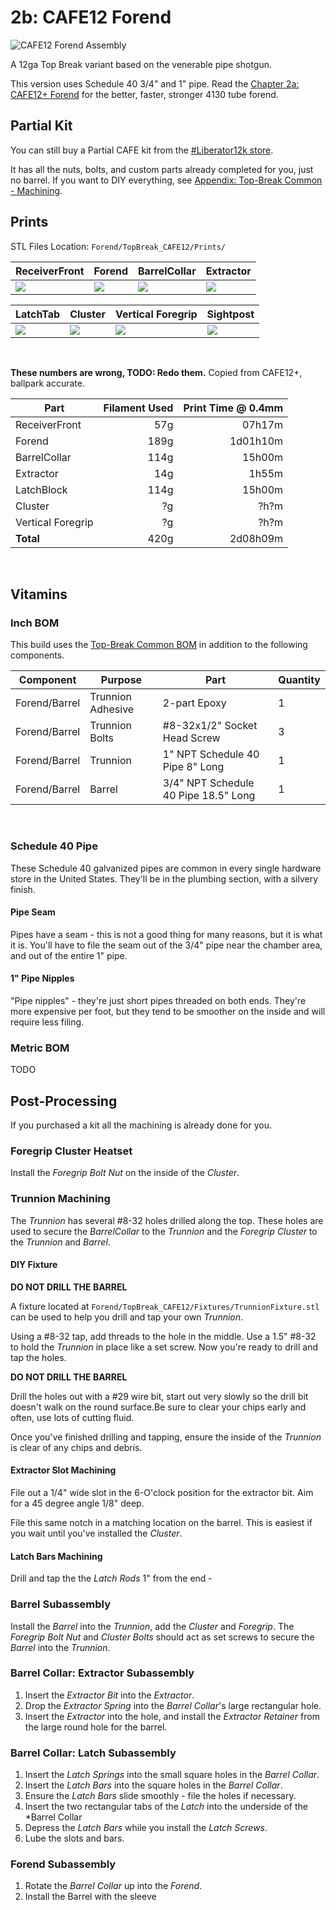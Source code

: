# 2b: CAFE12 Forend
![CAFE12 Forend Assembly](TopBreak_CAFE12/Assembly_htmldoc.jpg)

A 12ga Top Break variant based on the venerable pipe shotgun.

This version uses Schedule 40 3/4" and 1" pipe.
Read the [Chapter 2a: CAFE12+ Forend](TopBreak_CAFE12+.md) for the
better, faster, stronger 4130 tube forend.

## Partial Kit
You can still buy a Partial CAFE kit from the [\#Liberator12k store](https://liberator12k.com/store/).

It has all the nuts, bolts, and custom parts already completed for you, just no barrel.
If you want to DIY everything, see [Appendix: Top-Break Common - Machining](TopBreak_Machining.md).

<!-- NEW PAGE -->
## Prints
STL Files Location: `Forend/TopBreak_CAFE12/Prints/`

|ReceiverFront|Forend|BarrelCollar|Extractor|
|-|-|-|-|
|![](TopBreak_CAFE12/Prints/ReceiverFront_thumb.jpg)|![](TopBreak_CAFE12/Prints/Forend_thumb.jpg)|![](TopBreak_CAFE12/Prints/BarrelCollar_thumb.jpg)|![](TopBreak_CAFE12/Prints/Extractor_thumb.jpg)|

|LatchTab|Cluster|Vertical Foregrip|Sightpost|
|-|-|-|-|
|![](TopBreak_CAFE12/Prints/LatchTab_thumb.jpg)|![](TopBreak_CAFE12/Prints/Cluster_thumb.jpg)|![](TopBreak_CAFE12/Prints/VerticalForegrip_thumb.jpg)|![](TopBreak_CAFE12/Prints/Sightpost_thumb.jpg)|
<br/>

**These numbers are wrong, TODO: Redo them.** Copied from CAFE12+, ballpark accurate.

| Part              | Filament Used | Print Time @ 0.4mm |
|-------------------|-------------: |------------------: |
| ReceiverFront     | 57g           |   07h17m           |
| Forend            | 189g          | 1d01h10m           |
| BarrelCollar      | 114g          |   15h00m           |
| Extractor         | 14g           |    1h55m           |
| LatchBlock        | 114g          |   15h00m           |
| Cluster           | ?g            |   ?h?m             |
| Vertical Foregrip | ?g            |   ?h?m             |
| **Total**         | 420g          |           2d08h09m |
<br/>

## Vitamins
### Inch BOM
This build uses the [Top-Break Common BOM](TopBreak_BOM.md) in addition to the following components.

| Component                | Purpose                | Part                                 | Quantity |
|--------------------------|------------------------|--------------------------------------|----------|
| Forend/Barrel            | Trunnion Adhesive      | 2-part Epoxy                         | 1        |
| Forend/Barrel            | Trunnion Bolts         | #8-32x1/2" Socket Head Screw         | 3        |
| Forend/Barrel            | Trunnion               | 1" NPT Schedule 40 Pipe 8" Long      | 1        |
| Forend/Barrel            | Barrel                 | 3/4" NPT Schedule 40 Pipe 18.5" Long | 1        |
<br/>

### Schedule 40 Pipe
These Schedule 40 galvanized pipes are common in every single hardware store in
the United States. They'll be in the plumbing section, with a silvery finish.

#### Pipe Seam
Pipes have a seam - this is not a good thing for many reasons, but it is what it is.
You'll have to file the seam out of the 3/4" pipe near the chamber area, and out of the entire 1" pipe.

#### 1" Pipe Nipples
"Pipe nipples" - they're just short pipes threaded on both ends.
They're more expensive per foot, but they tend to be smoother on the inside and will require less filing.

### Metric BOM
TODO


<!-- NEW PAGE -->
## Post-Processing
If you purchased a kit all the machining is already done for you.

### Foregrip Cluster Heatset
Install the *Foregrip Bolt Nut* on the inside of the *Cluster*.

### Trunnion Machining
The *Trunnion* has several \#8-32 holes drilled along the top.
These holes are used to secure the *BarrelCollar* to the *Trunnion*
and the *Foregrip Cluster* to the *Trunnion* and *Barrel*.

#### DIY Fixture
**DO NOT DRILL THE BARREL**

A fixture located at `Forend/TopBreak_CAFE12/Fixtures/TrunnionFixture.stl`
can be used to help you drill and tap your own *Trunnion*.

Using a \#8-32 tap, add threads to the hole in the middle.
Use a 1.5" \#8-32 to hold the *Trunnion* in place like a set screw.
Now you're ready to drill and tap the holes.

**DO NOT DRILL THE BARREL**

Drill the holes out with a \#29 wire bit, start out very slowly so the drill bit doesn't
walk on the round surface.Be sure to clear your chips early and often, use lots of cutting fluid.

Once you've finished drilling and tapping, ensure the inside of the *Trunnion* is
clear of any chips and debris.

#### Extractor Slot Machining
File out a 1/4" wide slot in the 6-O'clock position for the extractor bit.
Aim for a 45 degree angle 1/8" deep.

File this same notch in a matching location on the barrel. This is easiest
if you wait until you've installed the *Cluster*.

#### Latch Bars Machining
Drill and tap the the *Latch Rods* 1" from the end -

### Barrel Subassembly
Install the *Barrel* into the *Trunnion*, add the *Cluster* and *Foregrip*.
The *Foregrip Bolt Nut* and *Cluster Bolts* should act as set screws to secure
the *Barrel* into the *Trunnion*.

### Barrel Collar: Extractor Subassembly
1. Insert the *Extractor Bit* into the *Extractor*.
2. Drop the *Extractor Spring* into the *Barrel Collar*'s large rectangular hole.
3. Insert the *Extractor* into the hole, and install the *Extractor Retainer* from the large round hole for the barrel.

### Barrel Collar: Latch Subassembly
1. Insert the *Latch Springs* into the small square holes in the *Barrel Collar*.
2. Insert the *Latch Bars* into the square holes in the *Barrel Collar*.
3. Ensure the *Latch Bars* slide smoothly - file the holes if necessary.
4. Insert the two rectangular tabs of the *Latch* into the underside of the *Barrel Collar
5. Depress the *Latch Bars* while you install the *Latch Screws*.
6. Lube the slots and bars.

### Forend Subassembly
1. Rotate the *Barrel Collar* up into the *Forend*.
2. Install the Barrel with the sleeve
